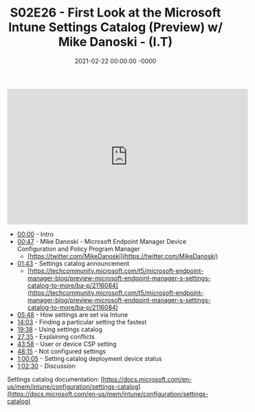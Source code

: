 ﻿---
layout: post
title: "S02E26 - First Look at the Microsoft Intune Settings Catalog (Preview) w/ Mike Danoski - (I.T)"
date: 2021-02-22 00:00:00 -0000
categories:
---

<iframe loading="lazy" width="560" height="315" src="https://www.youtube.com/embed/sqIKcWXPvyI" title="YouTube video player" frameborder="0" allow="accelerometer; autoplay; clipboard-write; encrypted-media; gyroscope; picture-in-picture" allowfullscreen></iframe>

 * [00:00](https://www.youtube.com/watch?v=sqIKcWXPvyI&t=0s) - Intro
 * [00:47](https://www.youtube.com/watch?v=sqIKcWXPvyI&t=47s) - Mike Danoski - Microsoft Endpoint Manager Device Configuration and Policy Program Manager
   - [https://twitter.com/MikeDanoski](https://twitter.com/MikeDanoski)
 * [01:43](https://www.youtube.com/watch?v=sqIKcWXPvyI&t=103s) - Settings catalog announcement
   - [https://techcommunity.microsoft.com/t5/microsoft-endpoint-manager-blog/preview-microsoft-endpoint-manager-s-settings-catalog-to-more/ba-p/2116084](https://techcommunity.microsoft.com/t5/microsoft-endpoint-manager-blog/preview-microsoft-endpoint-manager-s-settings-catalog-to-more/ba-p/2116084)
 * [05:48](https://www.youtube.com/watch?v=sqIKcWXPvyI&t=348s) - How settings are set via Intune
 * [14:03](https://www.youtube.com/watch?v=sqIKcWXPvyI&t=843s) - Finding a particular setting the fastest
 * [19:38](https://www.youtube.com/watch?v=sqIKcWXPvyI&t=1178s) - Using settings catalog
 * [27:35](https://www.youtube.com/watch?v=sqIKcWXPvyI&t=1655s) - Explaining conflicts
 * [43:58](https://www.youtube.com/watch?v=sqIKcWXPvyI&t=2638s) - User or device CSP setting
 * [48:15](https://www.youtube.com/watch?v=sqIKcWXPvyI&t=2895s) - Not configured settings
 * [1:00:05](https://www.youtube.com/watch?v=sqIKcWXPvyI&t=65s) - Setting catalog deployment device status
 * [1:02:30](https://www.youtube.com/watch?v=sqIKcWXPvyI&t=210s) - Discussion

Settings catalog documentation:
[https://docs.microsoft.com/en-us/mem/intune/configuration/settings-catalog](https://docs.microsoft.com/en-us/mem/intune/configuration/settings-catalog)

